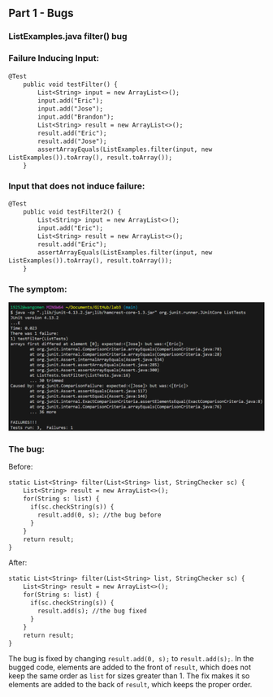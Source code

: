 ## Part 1 - Bugs

### ListExamples.java filter() bug

### Failure Inducing Input:
```
@Test 
	public void testFilter() {
        List<String> input = new ArrayList<>();
        input.add("Eric");
        input.add("Jose");
        input.add("Brandon");
        List<String> result = new ArrayList<>();
        result.add("Eric");
        result.add("Jose");
        assertArrayEquals(ListExamples.filter(input, new ListExamples()).toArray(), result.toArray());
	}
```

### Input that does not induce failure:
```
@Test
    public void testFilter2() {
        List<String> input = new ArrayList<>();
        input.add("Eric");
        List<String> result = new ArrayList<>();
        result.add("Eric");
        assertArrayEquals(ListExamples.filter(input, new ListExamples()).toArray(), result.toArray());
    }
```

### The symptom:
![Image](symptom.png)

### The bug:

Before:
```
static List<String> filter(List<String> list, StringChecker sc) {
    List<String> result = new ArrayList<>();
    for(String s: list) {
      if(sc.checkString(s)) {
        result.add(0, s); //the bug before
      }
    }
    return result;
}
```

After:
```
static List<String> filter(List<String> list, StringChecker sc) {
    List<String> result = new ArrayList<>();
    for(String s: list) {
      if(sc.checkString(s)) {
        result.add(s); //the bug fixed
      }
    }
    return result;
}
```
The bug is fixed by changing `result.add(0, s);` to `result.add(s);`. In the bugged code, elements are added to the front of `result`, which does not keep the same order as `list` for sizes greater than 1. The fix makes it so elements are added to the back of `result`, which keeps the proper order.
